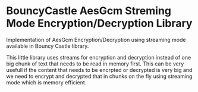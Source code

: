 # BouncyCastle AesGcm Streming Mode Encryption/Decryption Library
Implementation of AesGcm Encryption/Decryption using streaming mode available in Bouncy Castle library. 

This little library uses streams for encryption and decryption instead of one big chunk of text that needs to be read in memory first. This can be very usefull if the content that needs to be encrpted or decrypted is very big and we need to encrypt and decrypted that in chunks on the fly using streaming mode which is memory efficient.


